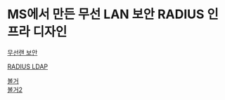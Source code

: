 # MS에서 만든 무선 LAN 보안 RADIUS 인프라 디자인
[무선랜 보안](https://learn.microsoft.com/ko-kr/security-updates/security/20214054)

[RADIUS LDAP](https://ldap.or.kr/radius%EC%99%80-ldap-1-radius-%EB%9E%80/)

[볼거](https://totori.tistory.com/489)  
[볼거2](https://blog.alyac.co.kr/76)